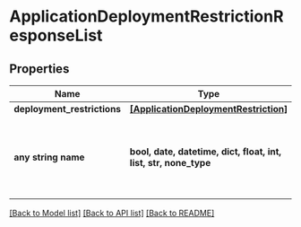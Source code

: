 # ApplicationDeploymentRestrictionResponseList


## Properties
Name | Type | Description | Notes
------------ | ------------- | ------------- | -------------
**deployment_restrictions** | [**[ApplicationDeploymentRestriction]**](ApplicationDeploymentRestriction.md) |  | [optional] 
**any string name** | **bool, date, datetime, dict, float, int, list, str, none_type** | any string name can be used but the value must be the correct type | [optional]

[[Back to Model list]](../README.md#documentation-for-models) [[Back to API list]](../README.md#documentation-for-api-endpoints) [[Back to README]](../README.md)


